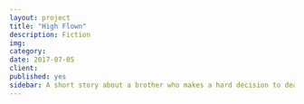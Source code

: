 ```yaml
---
layout: project
title: "High Flown"
description: Fiction
img: 
category: 
date: 2017-07-05
client: 
published: yes
sidebar: A short story about a brother who makes a hard decision to deal with his sociopathic brother for the sake of their sick mother
---
```

